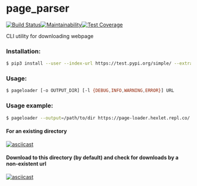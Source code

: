 # page_parser
[![Build Status](https://app.travis-ci.com/Krutov777/page_parser.svg?branch=main)](https://app.travis-ci.com/Krutov777/page_parser)[![Maintainability](https://api.codeclimate.com/v1/badges/379d822e5d6dfb379f86/maintainability)](https://codeclimate.com/github/Krutov777/page_parser/maintainability)[![Test Coverage](https://api.codeclimate.com/v1/badges/379d822e5d6dfb379f86/test_coverage)](https://codeclimate.com/github/Krutov777/page_parser/test_coverage)

CLI utility for downloading webpage

### Installation:
```bash
$ pip3 install --user --index-url https://test.pypi.org/simple/ --extra-index-url https://pypi.org/simple krutov-pageloader
```

### Usage:
```bash
$ pageloader [-o OUTPUT_DIR] [-l {DEBUG,INFO,WARNING,ERROR}] URL
```

### Usage example:
```bash
$ pageloader --output=/path/to/dir https://page-loader.hexlet.repl.co/ 
```
#### For an existing directory
[![asciicast](https://asciinema.org/a/WrW8AFnBBbDLeRiSh6Zo6DnZr.svg)](https://asciinema.org/a/WrW8AFnBBbDLeRiSh6Zo6DnZr)
#### Download to this directory (by default) and check for downloads by a non-existent url 
[![asciicast](https://asciinema.org/a/dCnGL2sgIDjjV2Zxm7MGKLL1B.svg)](https://asciinema.org/a/dCnGL2sgIDjjV2Zxm7MGKLL1B)
